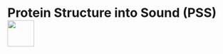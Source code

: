 # Protein Structure into Sound (PSS)<img src="https://media.giphy.com/media/wLsePI5c7koHGj699C/giphy.gif" width="60" height="60"/>
